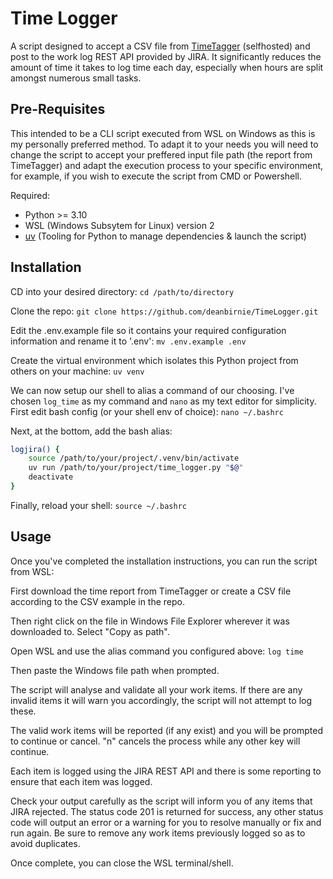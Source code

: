 # Time Logger

A script designed to accept a CSV file from [TimeTagger](https://github.com/almarklein/timetagger) (selfhosted) and post to the work log REST API provided by JIRA. It significantly reduces the amount of time it takes to log time each day, especially when hours are split amongst numerous small tasks.

## Pre-Requisites

This intended to be a CLI script executed from WSL on Windows as this is my personally preferred method. To adapt it to your needs you will need to change the script to accept your preffered input file path (the report from TimeTagger) and adapt the execution process to your specific environment, for example, if you wish to execute the script from CMD or Powershell.

Required:
 - Python >= 3.10
 - WSL (Windows Subsytem for Linux) version 2
 - [uv](https://docs.astral.sh/uv/) (Tooling for Python to manage dependencies & launch the script) 

## Installation

CD into your desired directory:
`cd /path/to/directory`

Clone the repo:
`git clone https://github.com/deanbirnie/TimeLogger.git`

Edit the .env.example file so it contains your required configuration information and rename it to '.env':
`mv .env.example .env`

Create the virtual environment which isolates this Python project from others on your machine:
`uv venv`

We can now setup our shell to alias a command of our choosing. I've chosen `log_time` as my command and `nano` as my text editor for simplicity.
First edit bash config (or your shell env of choice):
`nano ~/.bashrc`

Next, at the bottom, add the bash alias:
``` bash
logjira() {
    source /path/to/your/project/.venv/bin/activate
    uv run /path/to/your/project/time_logger.py "$@"
    deactivate
}
```

Finally, reload your shell:
`source ~/.bashrc`

## Usage

Once you've completed the installation instructions, you can run the script from WSL:

First download the time report from TimeTagger or create a CSV file according to the CSV example in the repo.

Then right click on the file in Windows File Explorer wherever it was downloaded to. Select "Copy as path".

Open WSL and use the alias command you configured above:
`log time`

Then paste the Windows file path when prompted.

The script will analyse and validate all your work items. If there are any invalid items it will warn you accordingly, the script will not attempt to log these.

The valid work items will be reported (if any exist) and you will be prompted to continue or cancel. "n" cancels the process while any other key will continue.

Each item is logged using the JIRA REST API and there is some reporting to ensure that each item was logged.

Check your output carefully as the script will inform you of any items that JIRA rejected. The status code 201 is returned for success, any other status code will output an error or a warning for you to resolve manually or fix and run again. Be sure to remove any work items previously logged so as to avoid duplicates.

Once complete, you can close the WSL terminal/shell.